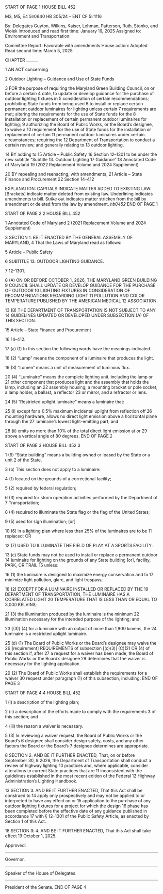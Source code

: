 START OF PAGE 1
HOUSE BILL 452

M3, M5, E4 5lr0640
HB 305/24 – ENT CF 5lr1116

By: Delegates Guyton, Wilkins, Kaiser, Lehman, Patterson, Ruth, Stonko, and
Wolek
Introduced and read first time: January 16, 2025
Assigned to: Environment and Transportation

Committee Report: Favorable with amendments
House action: Adopted
Read second time: March 5, 2025

CHAPTER ______

1 AN ACT concerning

2 Outdoor Lighting – Guidance and Use of State Funds

3 FOR the purpose of requiring the Maryland Green Building Council, on or before a certain
4 date, to update or develop guidance for the purchase of outdoor lighting fixtures in
5 consideration of certain recommendations; prohibiting State funds from being used
6 to install or replace certain permanent outdoor luminaires for lighting unless certain
7 requirements are met; altering the requirements for the use of State funds for the
8 installation or replacement of certain permanent outdoor luminaires for lighting;
9 authorizing the Board of Public Works, or the Board’s designee, to waive a
10 requirement for the use of State funds for the installation or replacement of certain
11 permanent outdoor luminaires under certain circumstances; requiring the
12 Department of Transportation to conduct a certain review; and generally relating to
13 outdoor lighting.

14 BY adding to
15 Article – Public Safety
16 Section 12–1301 to be under the new subtitle “Subtitle 13. Outdoor Lighting
17 Guidance”
18 Annotated Code of Maryland
19 (2022 Replacement Volume and 2024 Supplement)

20 BY repealing and reenacting, with amendments,
21 Article – State Finance and Procurement
22 Section 14–412

EXPLANATION: CAPITALS INDICATE MATTER ADDED TO EXISTING LAW.
[Brackets] indicate matter deleted from existing law.
Underlining indicates amendments to bill.
~~Strike~~ ~~out~~ indicates matter stricken from the bill by amendment or deleted from the law by
amendment. *hb0452*
END OF PAGE 1

START OF PAGE 2
2 HOUSE BILL 452

1 Annotated Code of Maryland
2 (2021 Replacement Volume and 2024 Supplement)

3 SECTION 1. BE IT ENACTED BY THE GENERAL ASSEMBLY OF MARYLAND,
4 That the Laws of Maryland read as follows:

5 Article – Public Safety

6 SUBTITLE 13. OUTDOOR LIGHTING GUIDANCE.

7 12–1301.

8 (A) ON OR BEFORE OCTOBER 1, 2026, THE MARYLAND GREEN BUILDING
9 COUNCIL SHALL UPDATE OR DEVELOP GUIDANCE FOR THE PURCHASE OF OUTDOOR
10 LIGHTING FIXTURES IN CONSIDERATION OF RECOMMENDATIONS REGARDING LIGHT
11 POLLUTION AND COLOR TEMPERATURE PUBLISHED BY THE AMERICAN MEDICAL
12 ASSOCIATION.

13 (B) THE DEPARTMENT OF TRANSPORTATION IS NOT SUBJECT TO ANY
14 GUIDELINES UPDATED OR DEVELOPED UNDER SUBSECTION (A) OF THIS SECTION.

15 Article – State Finance and Procurement

16 14–412.

17 (a) (1) In this section the following words have the meanings indicated.

18 (2) “Lamp” means the component of a luminaire that produces the light.

19 (3) “Lumen” means a unit of measurement of luminous flux.

20 (4) “Luminaire” means the complete lighting unit, including the lamp or
21 other component that produces light and the assembly that holds the lamp, including an
22 assembly housing, a mounting bracket or pole socket, a lamp holder, a ballast, a reflector
23 or mirror, and a refractor or lens.

24 (5) “Restricted uplight luminaire” means a luminaire that:

25 (i) except for a 0.5% maximum incidental uplight from reflection off
26 mounting hardware, allows no direct light emission above a horizontal plane through the
27 luminaire’s lowest light–emitting part; and

28 (ii) emits no more than 10% of the total direct light emission at or
29 above a vertical angle of 80 degrees.
END OF PAGE 2

START OF PAGE 3
HOUSE BILL 452 3

1 (6) “State building” means a building owned or leased by the State or a unit
2 of the State.

3 (b) This section does not apply to a luminaire:

4 (1) located on the grounds of a correctional facility;

5 (2) required by federal regulation;

6 (3) required for storm operation activities performed by the Department of
7 Transportation;

8 (4) required to illuminate the State flag or the flag of the United States;

9 (5) used for sign illumination; [or]

10 (6) in a lighting plan where less than 25% of the luminaires are to be
11 replaced; OR

12 (7) USED TO ILLUMINATE THE FIELD OF PLAY AT A SPORTS FACILITY.

13 (c) State funds may not be used to install or replace a permanent outdoor
14 luminaire for lighting on the grounds of any State building [or], facility, PARK, OR TRAIL
15 unless:

16 (1) the luminaire is designed to maximize energy conservation and to
17 minimize light pollution, glare, and light trespass;

18 (2) EXCEPT FOR A LUMINAIRE INSTALLED OR REPLACED BY THE
19 DEPARTMENT OF TRANSPORTATION, THE LUMINAIRE HAS A CORRELATED LIGHT
20 TEMPERATURE THAT IS LESS THAN OR EQUAL TO 3,000 KELVINS;

21 (3) the illumination produced by the luminaire is the minimum
22 illumination necessary for the intended purpose of the lighting; and

23 [(3)] (4) for a luminaire with an output of more than 1,800 lumens, the
24 luminaire is a restricted uplight luminaire.

25 (d) (1) The Board of Public Works or the Board’s designee may waive the
26 [requirement] REQUIREMENTS of subsection [(c)(3)] (C)(2) OR (4) of this section if, after
27 a request for a waiver has been made, the Board of Public Works or the Board’s designee
28 determines that the waiver is necessary for the lighting application.

29 (2) The Board of Public Works shall establish the requirements for a waiver
30 request under paragraph (1) of this subsection, including:
END OF PAGE 3

START OF PAGE 4
4 HOUSE BILL 452

1 (i) a description of the lighting plan;

2 (ii) a description of the efforts made to comply with the requirements
3 of this section; and

4 (iii) the reason a waiver is necessary.

5 (3) In reviewing a waiver request, the Board of Public Works or the Board’s
6 designee shall consider design safety, costs, and any other factors the Board or the Board’s
7 designee determines are appropriate.

8 SECTION 2. AND BE IT FURTHER ENACTED, That, on or before September 30,
9 2026, the Department of Transportation shall conduct a review of highway lighting
10 practices and, where applicable, consider alterations to current State practices that are
11 inconsistent with the guidelines established in the most recent edition of the Federal
12 Highway Administration’s Lighting Handbook.

13 SECTION 3. AND BE IT FURTHER ENACTED, That this Act shall be construed to
14 apply only prospectively and may not be applied to or interpreted to have any effect on or
15 application to the purchase of any outdoor lighting fixtures for a project for which the design
16 phase has been completed before the effective date of any guidance published in accordance
17 with § 12–1301 of the Public Safety Article, as enacted by Section 1 of this Act.

18 SECTION ~~3.~~ 4. AND BE IT FURTHER ENACTED, That this Act shall take effect
19 October 1, 2025.

Approved:

________________________________________________________________________________
Governor.

________________________________________________________________________________
Speaker of the House of Delegates.

________________________________________________________________________________
President of the Senate.
END OF PAGE 4